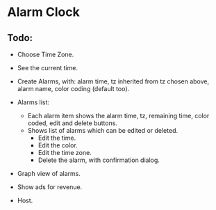 # Alarm Clock

## Todo:

- Choose Time Zone.
- See the current time.
- Create Alarms, with: alarm time, tz inherited from tz chosen above, alarm name, color coding (default too).
- Alarms list:

  - Each alarm item shows the alarm time, tz, remaining time, color coded, edit and delete buttons.
  - Shows list of alarms which can be edited or deleted.
    - Edit the time.
    - Edit the color.
    - Edit the time zone.
    - Delete the alarm, with confirmation dialog.

- Graph view of alarms.
- Show ads for revenue.
- Host.
